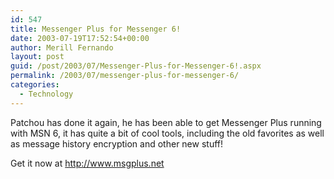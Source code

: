 ```yaml
---
id: 547
title: Messenger Plus for Messenger 6!
date: 2003-07-19T17:52:54+00:00
author: Merill Fernando
layout: post
guid: /post/2003/07/Messenger-Plus-for-Messenger-6!.aspx
permalink: /2003/07/messenger-plus-for-messenger-6/
categories:
  - Technology
---
```

<body xmlns="http://www.w3.org/1999/xhtml">
    <p>
        Patchou has done it again, he has been able to get Messenger Plus running with MSN
        6, it has quite a bit of cool tools, including the old favorites as well as message
        history encryption and other new stuff!
    </p>
    <p>
        Get it now at <a href="http://www.msgplus.net">http://www.msgplus.net</a>
    </p>
</body>